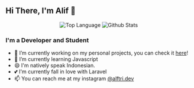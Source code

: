 ## Hi There, I'm Alif 👋

<p align="center">
  <img alt="Top Language" src="https://github-readme-stats.vercel.app/api/top-langs/?username=aliftrd&show_icons=true&theme=onedark&langs_count=8&layout=compact" />
  <img alt="Github Stats" src="https://github-readme-stats.vercel.app/api?username=aliftrd&show_icons=true&theme=onedark" />
</p>
  
### I'm a Developer and Student
- 🔭 I’m currently working on my personal projects, you can check it [here](https://aliftriadi.my.id)!
- 🌱 I’m currently learning Javascript
- 😄 I'm natively speak Indonesian.
- 💕 I'm currently fall in love with Laravel
- 📫 You can reach me at my instagram [@alftri.dev](https://instagram.com/alftri.dev)

